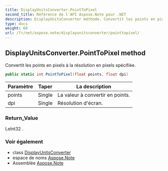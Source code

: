 ```yaml
---
title: DisplayUnitsConverter.PointToPixel
second_title: Référence de l'API Aspose.Note pour .NET
description: DisplayUnitsConverter méthode. Convertit les points en pixels à la résolution en pixels spécifiée.
type: docs
weight: 60
url: /fr/net/aspose.note/displayunitsconverter/pointtopixel/
---
```

## DisplayUnitsConverter.PointToPixel method

Convertit les points en pixels à la résolution en pixels spécifiée.

```csharp
public static int PointToPixel(float points, float dpi)
```

| Paramètre | Taper | La description |
| --- | --- | --- |
| points | Single | La valeur à convertir en points. |
| dpi | Single | Résolution d'écran. |

### Return_Value

LeInt32 .

### Voir également

* class [DisplayUnitsConverter](../)
* espace de noms [Aspose.Note](../../displayunitsconverter/)
* Assemblée [Aspose.Note](../../../)


